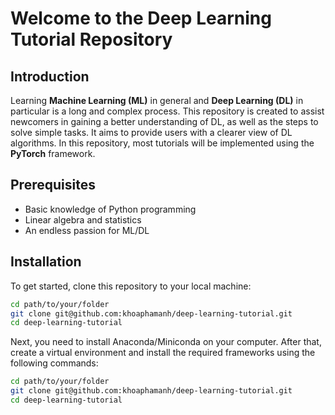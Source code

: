 # Welcome to the Deep Learning Tutorial Repository

## Introduction
Learning **Machine Learning (ML)** in general and **Deep Learning (DL)** in particular is a long and complex process. This repository is created to assist newcomers in gaining a better understanding of DL, as well as the steps to solve simple tasks. It aims to provide users with a clearer view of DL algorithms. In this repository, most tutorials will be implemented using the **PyTorch** framework.

## Prerequisites
- Basic knowledge of Python programming
- Linear algebra and statistics
- An endless passion for ML/DL

## Installation
To get started, clone this repository to your local machine:
```bash
cd path/to/your/folder
git clone git@github.com:khoaphamanh/deep-learning-tutorial.git
cd deep-learning-tutorial
```
Next, you need to install Anaconda/Miniconda on your computer. After that, create a virtual environment and install the required frameworks using the following commands:
```bash
cd path/to/your/folder
git clone git@github.com:khoaphamanh/deep-learning-tutorial.git
cd deep-learning-tutorial
```
